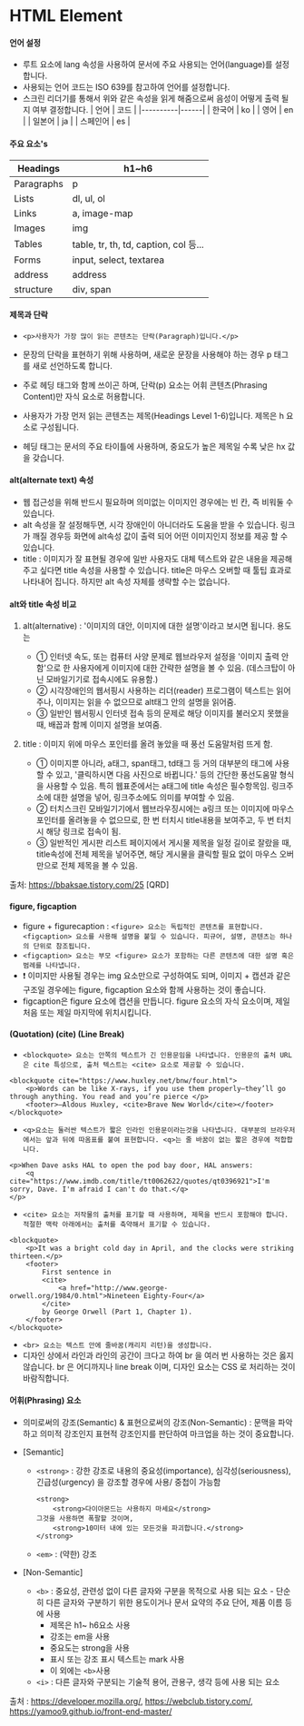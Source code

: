 
# HTML Element

#### 언어 설정
- <html> 루트 요소에 lang 속성을 사용하여 문서에 주요 사용되는 언어(language)를 설정합니다.
- 사용되는 언어 코드는 ISO 639를 참고하여 언어를 설정합니다.
- 스크린 리더기를 통해서 위와 같은 속성을 읽게 해줌으로써 음성이 어떻게 출력 될지 여부 결정합니다.
  | 언어     | 코드 |
  |----------|------|
  | 한국어   | ko   |
  | 영어     | en   |
  | 일본어   | ja   |
  | 스페인어 | es   |

#### 주요 요소's
| Headings   | h1~h6                                 |
|------------|---------------------------------------|
| Paragraphs | p                                     |
| Lists      | dl, ul, ol                            |
| Links      | a, image-map                          |
| Images     | img                                   |
| Tables     | table, tr, th, td, caption, col 등... |
| Forms      | input, select, textarea               |
| address    | address                               |
| structure  | div, span                             |


#### 제목과 단락
- `<p>사용자가 가장 많이 읽는 콘텐츠는 단락(Paragraph)입니다.</p>`
- 문장의 단락을 표현하기 위해 사용하며, 새로운 문장을 사용해야 하는 경우 p 태그를 새로 선언하도록 합니다.
- 주로 헤딩 태그와 함께 쓰이곤 하며, 단락(p) 요소는 어휘 콘텐츠(Phrasing Content)만 자식 요소로 허용합니다.

- 사용자가 가장 먼저 읽는 콘텐츠는 제목(Headings Level 1-6)입니다. 제목은 h 요소로 구성됩니다.
- 헤딩 태그는 문서의 주요 타이틀에 사용하며, 중요도가 높은 제목일 수록 낮은 hx 값을 갖습니다.

#### alt(alternate text) 속성
- 웹 접근성을 위해 반드시 필요하며 의미없는 이미지인 경우에는 빈 칸, 즉 비워둘 수 있습니다.
- alt 속성을 잘 설정해두면, 시각 장애인이 아니더라도 도움을 받을 수 있습니다. 링크가 깨질 경우등 화면에 alt속성 값이 출력 되어 어떤 이미지인지 정보를 제공 할 수 있습니다.
- title : 이미지가 잘 표현될 경우에 일반 사용자도 대체 텍스트와 같은 내용을 제공해 주고 싶다면 title 속성을 사용할 수 있습니다. title은 마우스 오버할 때 툴팁 효과로 나타내어 집니다. 하지만 alt 속성 자체를 생략할 수는 없습니다.

#### alt와 title 속성 비교
1. alt(alternative) : '이미지의 대안, 이미지에 대한 설명'이라고 보시면 됩니다. 용도는
    - ① 인터넷 속도, 또는 컴퓨터 사양 문제로 웹브라우저 설정을 '이미지 출력 안 함'으로 한 사용자에게 이미지에 대한 간략한 설명을 볼 수 있음. (데스크탑이 아닌 모바일기기로 접속시에도 유용함.)
    - ② 시각장애인의 웹서핑시 사용하는 리더(reader) 프로그램이 텍스트는 읽어주나, 이미지는 읽을 수 없으므로 alt태그 안의 설명을 읽어줌.
    - ③ 일반인 웹서핑시 인터넷 접속 등의 문제로 해당 이미지를 불러오지 못했을 때, 배꼽과 함께 이미지 설명을 보여줌.

2. title : 이미지 위에 마우스 포인터를 올려 놓았을 때 풍선 도움말처럼 뜨게 함.
    - ① 이미지뿐 아니라, a태그, span태그, td태그 등 거의 대부분의 태그에 사용할 수 있고, '클릭하시면 다음 사진으로 바뀝니다.' 등의 간단한 풍선도움말 형식을 사용할 수 있음. 특히 웹표준에서는 a태그에 title 속성은 필수항목임. 링크주소에 대한 설명을 넣어, 링크주소에도 의미를 부여할 수 있음.
    - ② 터치스크린 모바일기기에서 웹브라우징시에는 a링크 또는 이미지에 마우스 포인터를 올려놓을 수 없으므로, 한 번 터치시 title내용을 보여주고, 두 번 터치시 해당 링크로 접속이 됨.
    - ③ 일반적인 게시판 리스트 페이지에서 게시물 제목을 일정 길이로 잘랐을 때, title속성에 전체 제목을 넣어주면, 해당 게시물을 클릭할 필요 없이 마우스 오버만으로 전체 제목을 볼 수 있음.


출처: https://bbaksae.tistory.com/25 [QRD]

#### figure, figcaption
- figure + figurecaption : `<figure> 요소는 독립적인 콘텐츠를 표현합니다. <figcaption> 요소를 사용해 설명을 붙일 수 있습니다. 피규어, 설명, 콘텐츠는 하나의 단위로 참조됩니다.`
- `<figcaption> 요소는 부모 <figure> 요소가 포함하는 다른 콘텐츠에 대한 설명 혹은 범례를 나타냅니다.`
- :heavy_exclamation_mark: 이미지만 사용될 경우는 img 요소만으로 구성하여도 되며, 이미지 + 캡션과 같은 구조일 경우에는 figure, figcaption 요소와 함께 사용하는 것이 좋습니다.
- figcaption은 figure 요소에 캡션을 만듭니다. figure 요소의 자식 요소이며, 제일 처음 또는 제일 마지막에 위치시킵니다.



#### (Quotation) (cite) (Line Break)
- `<blockquote> 요소는 안쪽의 텍스트가 긴 인용문임을 나타냅니다. 인용문의 출처 URL은 cite 특성으로, 출처 텍스트는 <cite> 요소로 제공할 수 있습니다.`
~~~
<blockquote cite="https://www.huxley.net/bnw/four.html">
    <p>Words can be like X-rays, if you use them properly—they’ll go through anything. You read and you’re pierce </p>
    <footer>—Aldous Huxley, <cite>Brave New World</cite></footer>
</blockquote>
~~~
- `<q>요소는 둘러싼 텍스트가 짧은 인라인 인용문이라는것을 나타냅니다. 대부분의 브라우저에서는 앞과 뒤에 따옴표를 붙여 표현합니다. <q>는 줄 바꿈이 없는 짧은 경우에 적합합니다.`
~~~
<p>When Dave asks HAL to open the pod bay door, HAL answers:
    <q cite="https://www.imdb.com/title/tt0062622/quotes/qt0396921">I'm sorry, Dave. I'm afraid I can't do that.</q>
</p>
~~~
- `<cite> 요소는 저작물의 출처를 표기할 때 사용하며, 제목을 반드시 포함해야 합니다. 적절한 맥락 아래에서는 출처를 축약해서 표기할 수 있습니다.`
~~~
<blockquote>
    <p>It was a bright cold day in April, and the clocks were striking thirteen.</p>
    <footer>
        First sentence in
        <cite>
            <a href="http://www.george-orwell.org/1984/0.html">Nineteen Eighty-Four</a>
        </cite>
        by George Orwell (Part 1, Chapter 1).
    </footer>
</blockquote>
~~~
- `<br> 요소는 텍스트 안에 줄바꿈(캐리지 리턴)을 생성합니다.`
- 디자인 상에서 라인과 라인의 공간이 크다고 하여 br 을 여러 번 사용하는 것은 옳지 않습니다. br 은 어디까지나 line break 이며, 디자인 요소는 CSS 로 처리하는 것이 바람직합니다.

#### 어휘(Phrasing) 요소
- 의미로써의 강조(Semantic) & 표현으로써의 강조(Non-Semantic) : 문맥을 파악하고 의미적 강조인지 표현적 강조인지를 판단하여 마크업을 하는 것이 중요합니다.
- [Semantic]
  - `<strong>` : 강한 강조로 내용의 중요성(importance), 심각성(seriousness), 긴급성(urgency) 을 강조할 경우에 사용/ 중첩이 가능함
    ~~~
    <strong>
        <strong>다이아몬드는 사용하지 마세요</strong>
    그것을 사용하면 폭팔할 것이며,
        <strong>10미터 내에 있는 모든것을 파괴합니다.</strong>
    </strong>
    ~~~
  - `<em>` : (약한) 강조

- [Non-Semantic]
  - `<b>` : 중요성, 관련성 없이 다른 글자와 구분을 목적으로 사용 되는 요소 - 단순히 다른 글자와 구분하기 위한 용도이거나 문서 요약의 주요 단어, 제품 이름 등에 사용
    - 제목은 h1~ h6요소 사용
    - 강조는 em을 사용
    - 중요도는 strong을 사용
    - 표시 또는 강조 표시 텍스트는 mark 사용
    - 이 외에는 `<b>`사용
  - `<i>` : 다른 글자와 구분되는 기술적 용어, 관용구, 생각 등에 사용 되는 요소




출처 : https://developer.mozilla.org/, https://webclub.tistory.com/, https://yamoo9.github.io/front-end-master/
